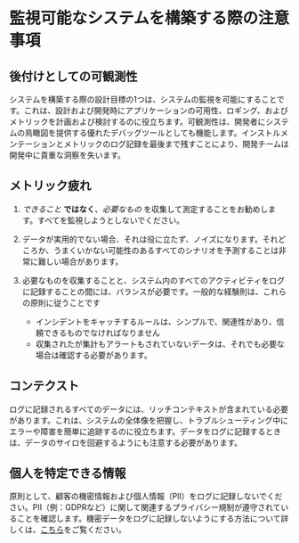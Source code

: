 # 監視可能なシステムを構築する際の注意事項

## 後付けとしての可観測性

システムを構築する際の設計目標の1つは、システムの監視を可能にすることです。これは、設計および開発時にアプリケーションの可用性、ロギング、およびメトリックを計画および検討するのに役立ちます。可観測性は、開発者にシステムの鳥瞰図を提供する優れたデバッグツールとしても機能します。インストルメンテーションとメトリックのログ記録を最後まで残すことにより、開発チームは開発中に貴重な洞察を失います。

## メトリック疲れ

1. *できること* **ではなく**、*必要なもの* を収集して測定することをお勧めします。すべてを監視しようとしないでください。
2. データが実用的でない場合、それは役に立たず、ノイズになります。それどころか、うまくいかない可能性のあるすべてのシナリオを予測することは非常に難しい場合があります。
3. 必要なものを収集することと、システム内のすべてのアクティビティをログに記録することの間には、バランスが必要です。一般的な経験則は、これらの原則に従うことです

   - インシデントをキャッチするルールは、シンプルで、関連性があり、信頼できるものでなければなりません
   - 収集されたが集計もアラートもされていないデータは、それでも必要な場合は確認する必要があります。

## コンテクスト

ログに記録されるすべてのデータには、リッチコンテキストが含まれている必要があります。これは、システムの全体像を把握し、トラブルシューティング中にエラーや障害を簡単に追跡するのに役立ちます。データをログに記録するときは、データのサイロを回避するようにも注意する必要があります。

## 個人を特定できる情報

原則として、顧客の機密情報および個人情報（PII）をログに記録しないでください。PII（例：GDPRなど）に関して関連するプライバシー規制が遵守されていることを確認します。機密データをログに記録しないようにする方法について詳しくは、[こちら](logs-privacy.md)をご覧ください。
